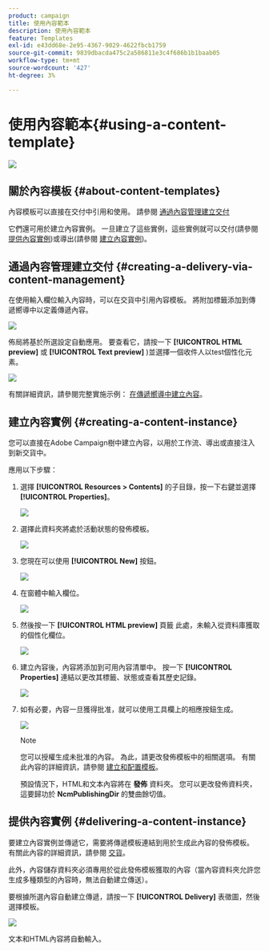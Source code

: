 ```yaml
---
product: campaign
title: 使用內容範本
description: 使用內容範本
feature: Templates
exl-id: e43dd68e-2e95-4367-9029-4622fbcb1759
source-git-commit: 9839dbacda475c2a586811e3c4f686b1b1baab05
workflow-type: tm+mt
source-wordcount: '427'
ht-degree: 3%

---
```


# 使用內容範本{#using-a-content-template}

![](../../assets/common.svg)

## 關於內容模板 {#about-content-templates}

內容模板可以直接在交付中引用和使用。 請參閱 [通過內容管理建立交付](#creating-a-delivery-via-content-management)

它們還可用於建立內容實例。 一旦建立了這些實例，這些實例就可以交付(請參閱 [提供內容實例](#delivering-a-content-instance))或導出(請參閱 [建立內容實例](#creating-a-content-instance))。

## 通過內容管理建立交付 {#creating-a-delivery-via-content-management}

在使用輸入欄位輸入內容時，可以在交貨中引用內容模板。 將附加標籤添加到傳遞嚮導中以定義傳遞內容。

![](assets/s_ncs_content_deliver_a_content.png)

佈局將基於所選設定自動應用。 要查看它，請按一下 **[!UICONTROL HTML preview]** 或 **[!UICONTROL Text preview]** )並選擇一個收件人以test個性化元素。

![](assets/s_ncs_content_deliver_a_content_html.png)

有關詳細資訊，請參閱完整實施示例： [在傳遞嚮導中建立內容](use-case--creating-content-management.md#creating-content-in-the-delivery-wizard)。

## 建立內容實例 {#creating-a-content-instance}

您可以直接在Adobe Campaign樹中建立內容，以用於工作流、導出或直接注入到新交貨中。

應用以下步驟：

1. 選擇 **[!UICONTROL Resources > Contents]** 的子目錄，按一下右鍵並選擇 **[!UICONTROL Properties]**。

   ![](assets/s_ncs_content_folder_properties.png)

1. 選擇此資料夾將處於活動狀態的發佈模板。

   ![](assets/s_ncs_content_folder_templates.png)

1. 您現在可以使用 **[!UICONTROL New]** 按鈕。

   ![](assets/s_ncs_content_folder_create_a_template.png)

1. 在窗體中輸入欄位。

   ![](assets/s_ncs_content_folder_use_a_template.png)

1. 然後按一下 **[!UICONTROL HTML preview]** 頁籤 此處，未輸入從資料庫獲取的個性化欄位。

   ![](assets/s_ncs_content_folder_use_a_template_preview.png)

1. 建立內容後，內容將添加到可用內容清單中。 按一下 **[!UICONTROL Properties]** 連結以更改其標籤、狀態或查看其歷史記錄。

   ![](assets/s_ncs_content_folder_template_properties.png)

1. 如有必要，內容一旦獲得批准，就可以使用工具欄上的相應按鈕生成。

   ![](assets/s_ncs_content_folder_template_generate.png)

   >[!NOTE]
   >
   >您可以授權生成未批准的內容。 為此，請更改發佈模板中的相關選項。 有關此內容的詳細資訊，請參閱 [建立和配置模板](publication-templates.md#creating-and-configuring-the-template)。

   預設情況下，HTML和文本內容將在 **發佈** 資料夾。 您可以更改發佈資料夾，這要歸功於 **NcmPublishingDir** 的雙曲餘切值。

## 提供內容實例 {#delivering-a-content-instance}

要建立內容實例並傳遞它，需要將傳遞模板連結到用於生成此內容的發佈模板。 有關此內容的詳細資訊，請參閱 [交貨](publication-templates.md#delivery)。

此外，內容儲存資料夾必須專用於從此發佈模板獲取的內容（當內容資料夾允許您生成多種類型的內容時，無法自動建立傳送）。

要根據所選內容自動建立傳遞，請按一下 **[!UICONTROL Delivery]** 表徵圖，然後選擇模板。

![](assets/s_ncs_content_folder_create_the_delivery.png)

文本和HTML內容將自動輸入。
